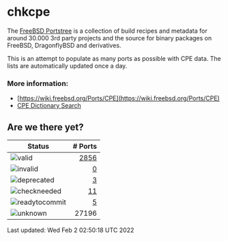 # chkcpe

The [FreeBSD Portstree](https://cgit.freebsd.org/ports) is a collection of build recipes
and metadata for around 30.000 3rd party projects and the source for binary packages on
FreeBSD, DragonflyBSD and derivatives.

This is an attempt to populate as many ports as possible with CPE data. The lists are
automatically updated once a day.

### More information:
* [https://wiki.freebsd.org/Ports/CPE](https://wiki.freebsd.org/Ports/CPE)
* [CPE Dictionary Search](http://web.nvd.nist.gov/view/cpe/search)


## Are we there yet?

| Status                                                              | # Ports                                                                |
| --------------------------------------------------------------------| ---------------------------------------------------------------------: |
| ![valid](https://img.shields.io/badge/valid-brightgreen)            | [2856](https://github.com/decke/chkcpe/wiki/valid)                 |
| ![invalid](https://img.shields.io/badge/invalid-red)                | [0](https://github.com/decke/chkcpe/wiki/invalid)             |
| ![deprecated](https://img.shields.io/badge/deprecated-red)          | [3](https://github.com/decke/chkcpe/wiki/deprecated)       |
| ![checkneeded](https://img.shields.io/badge/checkneeded-orange)     | [11](https://github.com/decke/chkcpe/wiki/checkneeded)     |
| ![readytocommit](https://img.shields.io/badge/readytocommit-orange) | [5](https://github.com/decke/chkcpe/wiki/readytocommit) |
| ![unknown](https://img.shields.io/badge/unknown-grey)               | 27196 | |

Last updated: Wed Feb  2 02:50:18 UTC 2022

